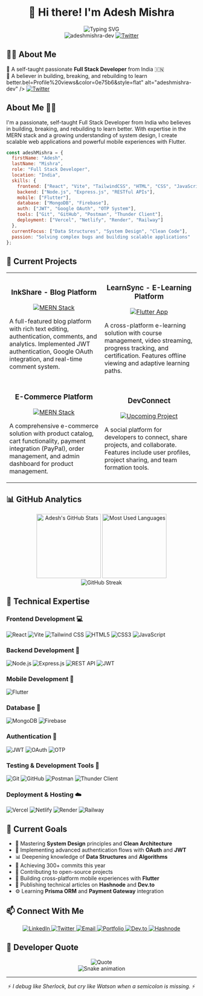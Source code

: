 # <div align="center">👋 Hi there! I'm Adesh Mishra</div>

<div align="center">
  <img src="https://readme-typing-svg.herokuapp.com?font=Fira+Code&weight=600&size=25&duration=3000&pause=1000&color=0969DA&center=true&vCenter=true&width=500&lines=Full+Stack+Developer;MERN+Stack+Specialist;Flutter+Developer;Clean+Code+Advocate;Problem+Solver" alt="Typing SVG" />
  <br/>
  <img src="https://komarev.com/ghpvc/?username=adeshmishra-dev&label=Profile%20views&color=0e75b6&style=flat" alt="adeshmishra-dev" />
  <a href="https://twitter.com/_mishra_adesh_"><img src="https://img.shields.io/twitter/follow/_mishra_adesh_?logo=twitter&style=for-the-badge" alt="Twitter" /></a>
</div>

## 🧑‍💻 About Me

🚀 A self-taught passionate **Full Stack Developer** from India 🇮🇳  
🧠 A believer in building, breaking, and rebuilding to learn better.bel=Profile%20views&color=0e75b6&style=flat" alt="adeshmishra-dev" />
  <a href="https://twitter.com/_mishra_adesh_"><img src="https://img.shields.io/twitter/follow/_mishra_adesh_?logo=twitter&style=for-the-badge" alt="Twitter" /></a>
</div>

## About Me 👨‍💻

I'm a passionate, self-taught Full Stack Developer from India who believes in building, breaking, and rebuilding to learn better. With expertise in the MERN stack and a growing understanding of system design, I create scalable web applications and powerful mobile experiences with Flutter.

```javascript
const adeshMishra = {
  firstName: "Adesh",
  lastName: "Mishra",
  role: "Full Stack Developer",
  location: "India",
  skills: {
    frontend: ["React", "Vite", "TailwindCSS", "HTML", "CSS", "JavaScript"],
    backend: ["Node.js", "Express.js", "RESTful APIs"],
    mobile: ["Flutter"],
    database: ["MongoDB", "Firebase"],
    auth: ["JWT", "Google OAuth", "OTP System"],
    tools: ["Git", "GitHub", "Postman", "Thunder Client"],
    deployment: ["Vercel", "Netlify", "Render", "Railway"]
  },
  currentFocus: ["Data Structures", "System Design", "Clean Code"],
  passion: "Solving complex bugs and building scalable applications"
};
```

## 🚀 Current Projects

<table>
  <tr>
    <td width="50%">
      <h3 align="center">InkShare - Blog Platform</h3>
      <p align="center">
        <a href="https://github.com/adeshmishra-dev/inkshare" target="_blank">
          <img src="https://img.shields.io/badge/MERN-Stack-green?style=for-the-badge" alt="MERN Stack"/>
        </a>
      </p>
      <p>
        A full-featured blog platform with rich text editing, authentication, comments, and analytics. Implemented JWT authentication, Google OAuth integration, and real-time comment system.
      </p>
    </td>
    <td width="50%">
      <h3 align="center">LearnSync - E-Learning Platform</h3>
      <p align="center">
        <a href="https://github.com/adeshmishra-dev/learnsync" target="_blank">
          <img src="https://img.shields.io/badge/Flutter-App-blue?style=for-the-badge" alt="Flutter App"/>
        </a>
      </p>
      <p>
        A cross-platform e-learning solution with course management, video streaming, progress tracking, and certification. Features offline viewing and adaptive learning paths.
      </p>
    </td>
  </tr>
  <tr>
    <td width="50%">
      <h3 align="center">E-Commerce Platform</h3>
      <p align="center">
        <a href="https://github.com/adeshmishra-dev/ecommerce-mern" target="_blank">
          <img src="https://img.shields.io/badge/MERN-Stack-green?style=for-the-badge" alt="MERN Stack"/>
        </a>
      </p>
      <p>
        A comprehensive e-commerce solution with product catalog, cart functionality, payment integration (PayPal), order management, and admin dashboard for product management.
      </p>
    </td>
    <td width="50%">
      <h3 align="center">DevConnect</h3>
      <p align="center">
        <a href="https://github.com/adeshmishra-dev/devconnect" target="_blank">
          <img src="https://img.shields.io/badge/Upcoming-Project-red?style=for-the-badge" alt="Upcoming Project"/>
        </a>
      </p>
      <p>
        A social platform for developers to connect, share projects, and collaborate. Features include user profiles, project sharing, and team formation tools.
      </p>
    </td>
  </tr>
</table>

## 📊 GitHub Analytics

<div align="center">
  <img src="https://github-readme-stats.vercel.app/api?username=adeshmishra-dev&show_icons=true&theme=tokyonight" alt="Adesh's GitHub Stats" height="170px" />
  <img src="https://github-readme-stats.vercel.app/api/top-langs/?username=adeshmishra-dev&layout=compact&theme=tokyonight" alt="Most Used Languages" height="170px" />
</div>

<div align="center">
  <img src="https://github-readme-streak-stats.herokuapp.com/?user=adeshmishra-dev&theme=tokyonight" alt="GitHub Streak" />
</div>

## 💼 Technical Expertise

### Frontend Development 💻
![React](https://img.shields.io/badge/React-20232A?style=for-the-badge&logo=react&logoColor=61DAFB)
![Vite](https://img.shields.io/badge/Vite-646CFF?style=for-the-badge&logo=vite&logoColor=white)
![Tailwind CSS](https://img.shields.io/badge/Tailwind_CSS-38B2AC?style=for-the-badge&logo=tailwind-css&logoColor=white)
![HTML5](https://img.shields.io/badge/HTML5-E34F26?style=for-the-badge&logo=html5&logoColor=white)
![CSS3](https://img.shields.io/badge/CSS3-1572B6?style=for-the-badge&logo=css3&logoColor=white)
![JavaScript](https://img.shields.io/badge/JavaScript-F7DF1E?style=for-the-badge&logo=javascript&logoColor=black)

### Backend Development 🔧
![Node.js](https://img.shields.io/badge/Node.js-339933?style=for-the-badge&logo=nodedotjs&logoColor=white)
![Express.js](https://img.shields.io/badge/Express.js-000000?style=for-the-badge&logo=express&logoColor=white)
![REST API](https://img.shields.io/badge/REST_API-02569B?style=for-the-badge&logo=swagger&logoColor=white)
![JWT](https://img.shields.io/badge/JWT-black?style=for-the-badge&logo=JSON%20web%20tokens&logoColor=white)

### Mobile Development 📱
![Flutter](https://img.shields.io/badge/Flutter-02569B?style=for-the-badge&logo=flutter&logoColor=white)

### Database 🧠
![MongoDB](https://img.shields.io/badge/MongoDB-4EA94B?style=for-the-badge&logo=mongodb&logoColor=white)
![Firebase](https://img.shields.io/badge/Firebase-FFCA28?style=for-the-badge&logo=firebase&logoColor=black)

### Authentication 🔐
![JWT](https://img.shields.io/badge/JWT-000000?style=for-the-badge&logo=JSON%20web%20tokens&logoColor=white)
![OAuth](https://img.shields.io/badge/OAuth-2.0-4285F4?style=for-the-badge&logo=google&logoColor=white)
![OTP](https://img.shields.io/badge/OTP-System-FF6F00?style=for-the-badge&logo=auth0&logoColor=white)

### Testing & Development Tools 🧪
![Git](https://img.shields.io/badge/Git-F05032?style=for-the-badge&logo=git&logoColor=white)
![GitHub](https://img.shields.io/badge/GitHub-181717?style=for-the-badge&logo=github&logoColor=white)
![Postman](https://img.shields.io/badge/Postman-FF6C37?style=for-the-badge&logo=postman&logoColor=white)
![Thunder Client](https://img.shields.io/badge/Thunder_Client-7952B3?style=for-the-badge&logo=thunderclient&logoColor=white)

### Deployment & Hosting ☁️
![Vercel](https://img.shields.io/badge/Vercel-000000?style=for-the-badge&logo=vercel&logoColor=white)
![Netlify](https://img.shields.io/badge/Netlify-00C7B7?style=for-the-badge&logo=netlify&logoColor=white)
![Render](https://img.shields.io/badge/Render-46E3B7?style=for-the-badge&logo=render&logoColor=white)
![Railway](https://img.shields.io/badge/Railway-0B0D0E?style=for-the-badge&logo=railway&logoColor=white)

## 🎯 Current Goals

- 🌱 Mastering **System Design** principles and **Clean Architecture**
- 🔐 Implementing advanced authentication flows with **OAuth** and **JWT**
- 📊 Deepening knowledge of **Data Structures** and **Algorithms**
- 🚀 Achieving 300+ commits this year
- 🔄 Contributing to open-source projects
- 📱 Building cross-platform mobile experiences with **Flutter**
- 📝 Publishing technical articles on **Hashnode** and **Dev.to**
- ⚙️ Learning **Prisma ORM** and **Payment Gateway** integration

## 📫 Connect With Me

<div align="center">
  <a href="https://www.linkedin.com/in/adesh-mishra-221816297/" target="_blank">
    <img src="https://img.shields.io/badge/LinkedIn-0077B5?style=for-the-badge&logo=linkedin&logoColor=white" alt="LinkedIn" />
  </a>
  <a href="https://twitter.com/_mishra_adesh_" target="_blank">
    <img src="https://img.shields.io/badge/Twitter-1DA1F2?style=for-the-badge&logo=twitter&logoColor=white" alt="Twitter" />
  </a>
  <a href="mailto:panditadesh123@gmail.com" target="_blank">
    <img src="https://img.shields.io/badge/Email-D14836?style=for-the-badge&logo=gmail&logoColor=white" alt="Email" />
  </a>
  <a href="https://yourportfolio.com" target="_blank">
    <img src="https://img.shields.io/badge/Portfolio-000000?style=for-the-badge&logo=About.me&logoColor=white" alt="Portfolio" />
  </a>
  <a href="https://dev.to/adeshmishra" target="_blank">
    <img src="https://img.shields.io/badge/dev.to-0A0A0A?style=for-the-badge&logo=devdotto&logoColor=white" alt="Dev.to" />
  </a>
  <a href="https://hashnode.com/@adeshmishra" target="_blank">
    <img src="https://img.shields.io/badge/Hashnode-2962FF?style=for-the-badge&logo=hashnode&logoColor=white" alt="Hashnode" />
  </a>
</div>

## 💭 Developer Quote

<div align="center">
  <img src="https://quotes-github-readme.vercel.app/api?type=horizontal&theme=tokyonight" alt="Quote" />
</div>

<div align="center">
  <img src="https://github.com/adeshmishra-dev/adeshmishra-dev/blob/main/assets/github-contribution-grid-snake.svg" alt="Snake animation" />
</div>

---

<div align="center">
  <p>⚡ <i>I debug like Sherlock, but cry like Watson when a semicolon is missing.</i> ⚡</p>
</div>
